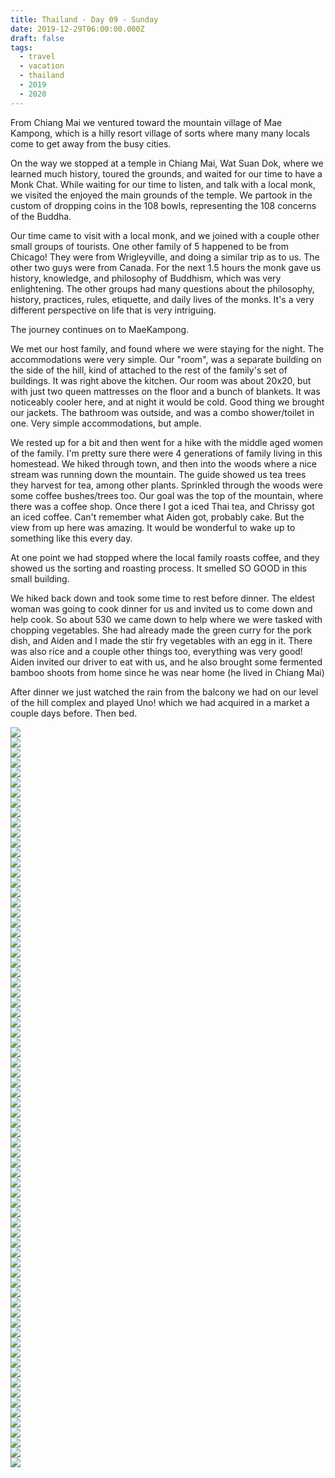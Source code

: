 ```yaml
---
title: Thailand - Day 09 - Sunday
date: 2019-12-29T06:00:00.000Z
draft: false
tags:
  - travel
  - vacation
  - thailand
  - 2019
  - 2020
---
```


From Chiang Mai we ventured toward the mountain village of Mae Kampong, which is a hilly resort village of sorts where many many locals come to get away from the busy cities.

On the way we stopped at a temple in Chiang Mai, Wat Suan Dok, where we learned much history, toured the grounds, and waited for our time to have a Monk Chat. While waiting for our time to listen, and talk with a local monk, we visited the enjoyed the main grounds of the temple. We partook in the custom of dropping coins in the 108 bowls, representing the 108 concerns of the Buddha.

Our time came to visit with a local monk, and we joined with a couple other small groups of tourists. One other family of 5 happened to be from Chicago! They were from Wrigleyville, and doing a similar trip as to us. The other two guys were from Canada. For the next 1.5 hours the monk gave us history, knowledge, and philosophy of Buddhism, which was very enlightening. The other groups had many questions about the philosophy, history, practices, rules, etiquette, and daily lives of the monks. It's a very different perspective on life that is very intriguing.

The journey continues on to MaeKampong.

We met our host family, and found where we were staying for the night. The accommodations were very simple. Our "room", was a separate building on the side of the hill, kind of attached to the rest of the family's set of buildings. It was right above the kitchen. Our room was about 20x20, but with just two queen mattresses on the floor and a bunch of blankets. It was noticeably cooler here, and at night it would be cold. Good thing we brought our jackets. The bathroom was outside, and was a combo shower/toilet in one. Very simple accommodations, but ample.

We rested up for a bit and then went for a hike with the middle aged women of the family. I'm pretty sure there were 4 generations of family living in this homestead. We hiked through town, and then into the woods where a nice stream was running down the mountain. The guide showed us tea trees they harvest for tea, among other plants. Sprinkled through the woods were some coffee bushes/trees too. Our goal was the top of the mountain, where there was a coffee shop. Once there I got a iced Thai tea, and Chrissy got an iced coffee. Can't remember what Aiden got, probably cake. But the view from up here was amazing. It would be wonderful to wake up to something like this every day.

At one point we had stopped where the local family roasts coffee, and they showed us the sorting and roasting process. It smelled SO GOOD in this small building.

We hiked back down and took some time to rest before dinner. The eldest woman was going to cook dinner for us and invited us to come down and help cook. So about 530 we came down to help where we were tasked with chopping vegetables. She had already made the green curry for the pork dish, and Aiden and I made the stir fry vegetables with an egg in it. There was also rice and a couple other things too, everything was very good! Aiden invited our driver to eat with us, and he also brought some fermented bamboo shoots from home since he was near home (he lived in Chiang Mai)

After dinner we just watched the rain from the balcony we had on our level of the hill complex and played Uno! which we had acquired in a market a couple days before. Then bed.

<div id="a5ecda8ae610703b7ad58b069ddf887e2" style="display:none">
  <h3>
</h3>
  <p>
</p>
</div>

<div id="d62670a4e88ba47e85588483077298f1" style="display:none">
  <h3>
</h3>
  <p>
</p>
</div>

<div id="a168134255042d176cf67db97654d81dd" style="display:none">
  <h3>
</h3>
  <p>
</p>
</div>

<div id="a9be790e47ace5d6e843c58c82b324a31" style="display:none">
  <h3>
</h3>
  <p>
</p>
</div>

<div id="a02fc9fc33e97c088becf8ba0ce140bb0" style="display:none">
  <h3>
</h3>
  <p>
</p>
</div>

<div id="a93e957abad43d0b3e0bc7a21c447da93" style="display:none">
  <h3>
</h3>
  <p>
</p>
</div>

<div id="ba53a0e53acb283230a26c5529e48e8b" style="display:none">
  <h3>
</h3>
  <p>
</p>
</div>

<div id="a4faf05416a48eccf5914b0a1d8c42cd3" style="display:none">
  <h3>
</h3>
  <p>
</p>
</div>

<div id="cec61200bc9800b0f1c2c3c836243017" style="display:none">
  <h3>
</h3>
  <p>
</p>
</div>

<div id="a6cc357bf89b16fc60dbd316e4bd179f3" style="display:none">
  <h3>
</h3>
  <p>
</p>
</div>

<div id="a75b3f5a5c7b4ef7334e0167d0b794f37" style="display:none">
  <h3>
</h3>
  <p>
</p>
</div>

<div id="a49582a4f418bdb1c8ae9e488b8f7965e" style="display:none">
  <h3>
</h3>
  <p>
</p>
</div>

<div id="a9471187faa2b5722f731f7b2a492199f" style="display:none">
  <h3>
</h3>
  <p>
</p>
</div>

<div id="a620ca97cd12959de32aff21dd60e4d81" style="display:none">
  <h3>
</h3>
  <p>
</p>
</div>

<div id="ecb1ed600cabb0bf4dc8e01aa3c48287" style="display:none">
  <h3>
</h3>
  <p>
</p>
</div>

<div id="f1df0dc008dd47c47b1df9b80025d8af" style="display:none">
  <h3>
</h3>
  <p>
</p>
</div>

<div id="e64c4343b9bc89efdfc1950fb6ada694" style="display:none">
  <h3>
</h3>
  <p>
</p>
</div>

<div id="a0d9d9c63b6df1270e9d97b7ec6c4b737" style="display:none">
  <h3>
</h3>
  <p>
</p>
</div>

<div id="d1f26ffc4dac3f31e8fcf7a0be836932" style="display:none">
  <h3>
</h3>
  <p>
</p>
</div>

<div id="a7c9a4265e631301663312b83058fbcc1" style="display:none">
  <h3>
</h3>
  <p>
</p>
</div>

<div id="a308a1b98b98a8073281c1783d1607ef" style="display:none">
  <h3>
</h3>
  <p>
</p>
</div>

<div id="a8e71f0b304a3cf95dc9df9f80cf34bca" style="display:none">
  <h3>
</h3>
  <p>
</p>
</div>

<div id="a550bc5a806fdb8c9d842b0d9f3a408cf" style="display:none">
  <h3>
</h3>
  <p>
</p>
</div>

<div id="a74fbebcd0e21c40536a4810e45e6d7dd" style="display:none">
  <h3>
</h3>
  <p>
</p>
</div>

<div id="a0f748dbc64b4af6879c92269fa2a230a" style="display:none">
  <h3>
</h3>
  <p>
</p>
</div>

<div id="ac3ee1d9baa013d17199fa6bbce3e784" style="display:none">
  <h3>
</h3>
  <p>
</p>
</div>

<div id="a283eb1f2c764c1371a2cdfeec8c880f9" style="display:none">
  <h3>
</h3>
  <p>
</p>
</div>

<div id="cf5d9132e42f9df67d94348ab9f2e21d" style="display:none">
  <h3>
</h3>
  <p>
</p>
</div>

<div id="a36f756f6de90f98d488bb368f627758e" style="display:none">
  <h3>
</h3>
  <p>
</p>
</div>

<div id="d70704e151b4d7f3c4862dc5eb5fa645" style="display:none">
  <h3>
</h3>
  <p>
</p>
</div>

<div id="a4ad7ecf3b2189a7be52d31dcaf5a91e4" style="display:none">
  <h3>
</h3>
  <p>
</p>
</div>

<div id="a75419ededea26e2e038c89cc0311a627" style="display:none">
  <h3>
</h3>
  <p>
</p>
</div>

<div id="a8934bd596b5c29f230c2239ae73c17d9" style="display:none">
  <h3>
</h3>
  <p>
</p>
</div>

<div id="db7c99ff63a79770102bc46fab22fa8b" style="display:none">
  <h3>
</h3>
  <p>
</p>
</div>

<div id="a200a6878d7b8153ab905af456bf82052" style="display:none">
  <h3>
</h3>
  <p>
</p>
</div>

<div id="a196fad33f6b3c0a3eaeef4274037f8b6" style="display:none">
  <h3>
</h3>
  <p>
</p>
</div>

<div id="a5c52c1632ca3f35ba6b828792cd7a02e" style="display:none">
  <h3>
</h3>
  <p>
</p>
</div>

<div class="demo-gallery">
  <div id="mypicts" class="list-styled">
  <a href="https://static.bobflorian.com/thailand/day9/31.jpg" data-sub-html="#a5ecda8ae610703b7ad58b069ddf887e2"><img class="img-responsive" src="https://static.bobflorian.com/thailand/day9/thumbnail_31.jpg"><div class="demo-gallery-poster">
  <img src="/img/zoom.png">
</div></a>
  <a href="https://static.bobflorian.com/thailand/day9/6.jpg" data-sub-html="#d62670a4e88ba47e85588483077298f1"><img class="img-responsive" src="https://static.bobflorian.com/thailand/day9/thumbnail_6.jpg"><div class="demo-gallery-poster">
  <img src="/img/zoom.png">
</div></a>
  <a href="https://static.bobflorian.com/thailand/day9/17.jpg" data-sub-html="#a168134255042d176cf67db97654d81dd"><img class="img-responsive" src="https://static.bobflorian.com/thailand/day9/thumbnail_17.jpg"><div class="demo-gallery-poster">
  <img src="/img/zoom.png">
</div></a>
  <a href="https://static.bobflorian.com/thailand/day9/27.jpg" data-sub-html="#a9be790e47ace5d6e843c58c82b324a31"><img class="img-responsive" src="https://static.bobflorian.com/thailand/day9/thumbnail_27.jpg"><div class="demo-gallery-poster">
  <img src="/img/zoom.png">
</div></a>
  <a href="https://static.bobflorian.com/thailand/day9/29.jpg" data-sub-html="#a02fc9fc33e97c088becf8ba0ce140bb0"><img class="img-responsive" src="https://static.bobflorian.com/thailand/day9/thumbnail_29.jpg"><div class="demo-gallery-poster">
  <img src="/img/zoom.png">
</div></a>
  <a href="https://static.bobflorian.com/thailand/day9/3.jpg" data-sub-html="#a93e957abad43d0b3e0bc7a21c447da93"><img class="img-responsive" src="https://static.bobflorian.com/thailand/day9/thumbnail_3.jpg"><div class="demo-gallery-poster">
  <img src="/img/zoom.png">
</div></a>
  <a href="https://static.bobflorian.com/thailand/day9/13.jpg" data-sub-html="#ba53a0e53acb283230a26c5529e48e8b"><img class="img-responsive" src="https://static.bobflorian.com/thailand/day9/thumbnail_13.jpg"><div class="demo-gallery-poster">
  <img src="/img/zoom.png">
</div></a>
  <a href="https://static.bobflorian.com/thailand/day9/21.jpg" data-sub-html="#a4faf05416a48eccf5914b0a1d8c42cd3"><img class="img-responsive" src="https://static.bobflorian.com/thailand/day9/thumbnail_21.jpg"><div class="demo-gallery-poster">
  <img src="/img/zoom.png">
</div></a>
  <a href="https://static.bobflorian.com/thailand/day9/32.jpg" data-sub-html="#cec61200bc9800b0f1c2c3c836243017"><img class="img-responsive" src="https://static.bobflorian.com/thailand/day9/thumbnail_32.jpg"><div class="demo-gallery-poster">
  <img src="/img/zoom.png">
</div></a>
  <a href="https://static.bobflorian.com/thailand/day9/4.jpg" data-sub-html="#a6cc357bf89b16fc60dbd316e4bd179f3"><img class="img-responsive" src="https://static.bobflorian.com/thailand/day9/thumbnail_4.jpg"><div class="demo-gallery-poster">
  <img src="/img/zoom.png">
</div></a>
  <a href="https://static.bobflorian.com/thailand/day9/0.jpg" data-sub-html="#a75b3f5a5c7b4ef7334e0167d0b794f37"><img class="img-responsive" src="https://static.bobflorian.com/thailand/day9/thumbnail_0.jpg"><div class="demo-gallery-poster">
  <img src="/img/zoom.png">
</div></a>
  <a href="https://static.bobflorian.com/thailand/day9/12.jpg" data-sub-html="#a49582a4f418bdb1c8ae9e488b8f7965e"><img class="img-responsive" src="https://static.bobflorian.com/thailand/day9/thumbnail_12.jpg"><div class="demo-gallery-poster">
  <img src="/img/zoom.png">
</div></a>
  <a href="https://static.bobflorian.com/thailand/day9/2.jpg" data-sub-html="#a9471187faa2b5722f731f7b2a492199f"><img class="img-responsive" src="https://static.bobflorian.com/thailand/day9/thumbnail_2.jpg"><div class="demo-gallery-poster">
  <img src="/img/zoom.png">
</div></a>
  <a href="https://static.bobflorian.com/thailand/day9/26.jpg" data-sub-html="#a620ca97cd12959de32aff21dd60e4d81"><img class="img-responsive" src="https://static.bobflorian.com/thailand/day9/thumbnail_26.jpg"><div class="demo-gallery-poster">
  <img src="/img/zoom.png">
</div></a>
  <a href="https://static.bobflorian.com/thailand/day9/24.jpg" data-sub-html="#ecb1ed600cabb0bf4dc8e01aa3c48287"><img class="img-responsive" src="https://static.bobflorian.com/thailand/day9/thumbnail_24.jpg"><div class="demo-gallery-poster">
  <img src="/img/zoom.png">
</div></a>
  <a href="https://static.bobflorian.com/thailand/day9/15.jpg" data-sub-html="#f1df0dc008dd47c47b1df9b80025d8af"><img class="img-responsive" src="https://static.bobflorian.com/thailand/day9/thumbnail_15.jpg"><div class="demo-gallery-poster">
  <img src="/img/zoom.png">
</div></a>
  <a href="https://static.bobflorian.com/thailand/day9/28.jpg" data-sub-html="#e64c4343b9bc89efdfc1950fb6ada694"><img class="img-responsive" src="https://static.bobflorian.com/thailand/day9/thumbnail_28.jpg"><div class="demo-gallery-poster">
  <img src="/img/zoom.png">
</div></a>
  <a href="https://static.bobflorian.com/thailand/day9/18.jpg" data-sub-html="#a0d9d9c63b6df1270e9d97b7ec6c4b737"><img class="img-responsive" src="https://static.bobflorian.com/thailand/day9/thumbnail_18.jpg"><div class="demo-gallery-poster">
  <img src="/img/zoom.png">
</div></a>
  <a href="https://static.bobflorian.com/thailand/day9/16.jpg" data-sub-html="#d1f26ffc4dac3f31e8fcf7a0be836932"><img class="img-responsive" src="https://static.bobflorian.com/thailand/day9/thumbnail_16.jpg"><div class="demo-gallery-poster">
  <img src="/img/zoom.png">
</div></a>
  <a href="https://static.bobflorian.com/thailand/day9/14.jpg" data-sub-html="#a7c9a4265e631301663312b83058fbcc1"><img class="img-responsive" src="https://static.bobflorian.com/thailand/day9/thumbnail_14.jpg"><div class="demo-gallery-poster">
  <img src="/img/zoom.png">
</div></a>
  <a href="https://static.bobflorian.com/thailand/day9/5.jpg" data-sub-html="#a308a1b98b98a8073281c1783d1607ef"><img class="img-responsive" src="https://static.bobflorian.com/thailand/day9/thumbnail_5.jpg"><div class="demo-gallery-poster">
  <img src="/img/zoom.png">
</div></a>
  <a href="https://static.bobflorian.com/thailand/day9/25.jpg" data-sub-html="#a8e71f0b304a3cf95dc9df9f80cf34bca"><img class="img-responsive" src="https://static.bobflorian.com/thailand/day9/thumbnail_25.jpg"><div class="demo-gallery-poster">
  <img src="/img/zoom.png">
</div></a>
  <a href="https://static.bobflorian.com/thailand/day9/19.jpg" data-sub-html="#a550bc5a806fdb8c9d842b0d9f3a408cf"><img class="img-responsive" src="https://static.bobflorian.com/thailand/day9/thumbnail_19.jpg"><div class="demo-gallery-poster">
  <img src="/img/zoom.png">
</div></a>
  <a href="https://static.bobflorian.com/thailand/day9/23.jpg" data-sub-html="#a74fbebcd0e21c40536a4810e45e6d7dd"><img class="img-responsive" src="https://static.bobflorian.com/thailand/day9/thumbnail_23.jpg"><div class="demo-gallery-poster">
  <img src="/img/zoom.png">
</div></a>
  <a href="https://static.bobflorian.com/thailand/day9/7.jpg" data-sub-html="#a0f748dbc64b4af6879c92269fa2a230a"><img class="img-responsive" src="https://static.bobflorian.com/thailand/day9/thumbnail_7.jpg"><div class="demo-gallery-poster">
  <img src="/img/zoom.png">
</div></a>
  <a href="https://static.bobflorian.com/thailand/day9/1.jpg" data-sub-html="#ac3ee1d9baa013d17199fa6bbce3e784"><img class="img-responsive" src="https://static.bobflorian.com/thailand/day9/thumbnail_1.jpg"><div class="demo-gallery-poster">
  <img src="/img/zoom.png">
</div></a>
  <a href="https://static.bobflorian.com/thailand/day9/33.jpg" data-sub-html="#a283eb1f2c764c1371a2cdfeec8c880f9"><img class="img-responsive" src="https://static.bobflorian.com/thailand/day9/thumbnail_33.jpg"><div class="demo-gallery-poster">
  <img src="/img/zoom.png">
</div></a>
  <a href="https://static.bobflorian.com/thailand/day9/35.jpg" data-sub-html="#cf5d9132e42f9df67d94348ab9f2e21d"><img class="img-responsive" src="https://static.bobflorian.com/thailand/day9/thumbnail_35.jpg"><div class="demo-gallery-poster">
  <img src="/img/zoom.png">
</div></a>
  <a href="https://static.bobflorian.com/thailand/day9/20.jpg" data-sub-html="#a36f756f6de90f98d488bb368f627758e"><img class="img-responsive" src="https://static.bobflorian.com/thailand/day9/thumbnail_20.jpg"><div class="demo-gallery-poster">
  <img src="/img/zoom.png">
</div></a>
  <a href="https://static.bobflorian.com/thailand/day9/10.jpg" data-sub-html="#d70704e151b4d7f3c4862dc5eb5fa645"><img class="img-responsive" src="https://static.bobflorian.com/thailand/day9/thumbnail_10.jpg"><div class="demo-gallery-poster">
  <img src="/img/zoom.png">
</div></a>
  <a href="https://static.bobflorian.com/thailand/day9/36.jpg" data-sub-html="#a4ad7ecf3b2189a7be52d31dcaf5a91e4"><img class="img-responsive" src="https://static.bobflorian.com/thailand/day9/thumbnail_36.jpg"><div class="demo-gallery-poster">
  <img src="/img/zoom.png">
</div></a>
  <a href="https://static.bobflorian.com/thailand/day9/34.jpg" data-sub-html="#a75419ededea26e2e038c89cc0311a627"><img class="img-responsive" src="https://static.bobflorian.com/thailand/day9/thumbnail_34.jpg"><div class="demo-gallery-poster">
  <img src="/img/zoom.png">
</div></a>
  <a href="https://static.bobflorian.com/thailand/day9/9.jpg" data-sub-html="#a8934bd596b5c29f230c2239ae73c17d9"><img class="img-responsive" src="https://static.bobflorian.com/thailand/day9/thumbnail_9.jpg"><div class="demo-gallery-poster">
  <img src="/img/zoom.png">
</div></a>
  <a href="https://static.bobflorian.com/thailand/day9/8.jpg" data-sub-html="#db7c99ff63a79770102bc46fab22fa8b"><img class="img-responsive" src="https://static.bobflorian.com/thailand/day9/thumbnail_8.jpg"><div class="demo-gallery-poster">
  <img src="/img/zoom.png">
</div></a>
  <a href="https://static.bobflorian.com/thailand/day9/30.jpg" data-sub-html="#a200a6878d7b8153ab905af456bf82052"><img class="img-responsive" src="https://static.bobflorian.com/thailand/day9/thumbnail_30.jpg"><div class="demo-gallery-poster">
  <img src="/img/zoom.png">
</div></a>
  <a href="https://static.bobflorian.com/thailand/day9/11.jpg" data-sub-html="#a196fad33f6b3c0a3eaeef4274037f8b6"><img class="img-responsive" src="https://static.bobflorian.com/thailand/day9/thumbnail_11.jpg"><div class="demo-gallery-poster">
  <img src="/img/zoom.png">
</div></a>
  <a href="https://static.bobflorian.com/thailand/day9/22.jpg" data-sub-html="#a5c52c1632ca3f35ba6b828792cd7a02e"><img class="img-responsive" src="https://static.bobflorian.com/thailand/day9/thumbnail_22.jpg"><div class="demo-gallery-poster">
  <img src="/img/zoom.png">
</div></a>
</div>
</div>

<script type="text/javascript">

    lightGallery(document.getElementById('mypicts'), {
    thumbnail:true,
    download:false,
    preload:6
});

    $('#mypicts').justifiedGallery({
    rowHeight : 100,
    lastRow : 'nojustify',
    margins : 20
    });

</script>
